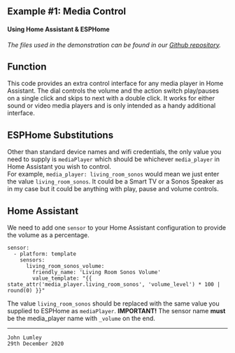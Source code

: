 ## Example #1: Media Control
#### Using Home Assistant & ESPHome

*The files used in the demonstration can be found in our [Github repository](https://github.com/ioios-io/demos).*

## Function
This code provides an extra control interface for any media player in Home Assistant. The dial controls the volume and the action switch play/pauses on a single click and skips to next with a double click.
It works for either sound or video media players and is only intended as a handy additional interface.

## ESPHome Substitutions
Other than standard device names and wifi credentials, the only value you need to supply is `mediaPlayer` which should be whichever `media_player` in Home Assistant you wish to control.<br>
For example, `media_player: living_room_sonos` would mean we just enter the value `living_room_sonos`. It could be a Smart TV or a Sonos Speaker as in my case but it could be anything with play, pause and volume controls.
## Home Assistant
We need to add one `sensor` to your Home Assistant configuration to provide the volume as a percentage.

```
sensor:
  - platform: template
    sensors: 
      living_room_sonos_volume:
        friendly_name: 'Living Room Sonos Volume'
        value_template: "{{ state_attr('media_player.living_room_sonos', 'volume_level') * 100 | round(0) }}"
```
The value `living_room_sonos` should be replaced with the same value you supplied to ESPHome as `mediaPlayer`.
**IMPORTANT!** The sensor name **must** be the media_player name with `_volume` on the end.

___

```
John Lumley
29th December 2020
```
